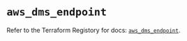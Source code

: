 # `aws_dms_endpoint`

Refer to the Terraform Registory for docs: [`aws_dms_endpoint`](https://registry.terraform.io/providers/hashicorp/aws/3.76.1/docs/resources/dms_endpoint).

